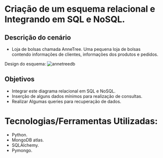 # Criação de um esquema relacional e Integrando em SQL e NoSQL.

## **Descrição do cenário** 
- Loja de bolsas chamada AnneTree. Uma pequena loja de bolsas contendo informações de clientes, informações dos produtos e pedidos.

Design do esquema:
![annetreedb](https://github.com/hugomilesi/DIO-Python-Developer_Bootcamp/assets/71730507/b128a452-50d7-40c8-afc9-2ffbcbbb69a5)

## Objetivos
- Integrar este diagrama relacional em SQL e NoSQL.
- Inserção de alguns dados mínimos para realização de consultas.
- Realizar Algumas queries para recuperação de dados.

# Tecnologias/Ferramentas Utilizadas:
- Python.
- MongoDB atlas.
- SQLAlchemy.
- Pymongo.
  
